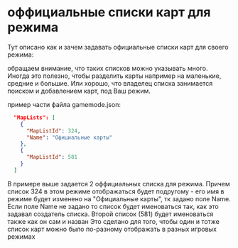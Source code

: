 # оффициальные списки карт для режима

Тут описано как и зачем задавать официальные списки карт для своего режима:

обращаем внимание, что таких списков можно указывать много.
Иногда это полезно, чтобы разделить карты например на маленькие, средние и большие. Или хорошо, что владелец списка занимается поиском и добавлением карт, под Ваш режим.

пример части файла gamemode.json:
```json
  "MapLists": [
    {
      "MapListId": 324,
      "Name": "Официальные карты"
    },
    {
      "MapListId": 581
    }
  ]
```
В примере выше задается 2 оффициальных списка для режима.
Причем список 324 в этом режиме отображаться будет подругому - его имя в режиме будет изменено на "Официальные карты", тк задано поле Name.
Если поле Name не задано то список будет именоваться так, как это задавал создатель списка.
Второй список (581) будет именоваться также как он сам и назван
Это сделано для того, чтобы один и тотже список карт можно было по-разному отображать в разных игровых режимах
